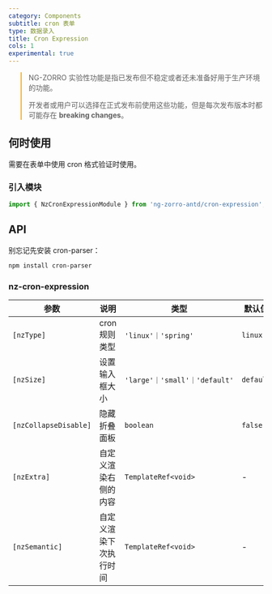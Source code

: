 ```yaml
---
category: Components
subtitle: cron 表单
type: 数据录入
title: Cron Expression
cols: 1
experimental: true
---
```


<blockquote style="border-color: #faad14;">
<p>NG-ZORRO 实验性功能是指已发布但不稳定或者还未准备好用于生产环境的功能。</p>
<p>开发者或用户可以选择在正式发布前使用这些功能，但是每次发布版本时都可能存在 <strong>breaking changes</strong>。</p>
</blockquote>

## 何时使用

需要在表单中使用 cron 格式验证时使用。

### 引入模块

```ts
import { NzCronExpressionModule } from 'ng-zorro-antd/cron-expression';
```

## API

别忘记先安装 cron-parser：

```sh
npm install cron-parser
```

### nz-cron-expression

| 参数             | 说明             | 类型                          | 默认值      |
|----------------|----------------|-----------------------------|----------|
| `[nzType]` | cron 规则类型      | `'linux'｜'spring'`          | `linux`  |
| `[nzSize]`     | 设置输入框大小        | `'large'｜'small'｜'default'` | `default` |
| `[nzCollapseDisable]`  | 隐藏折叠面板         | `boolean`                   | `false`  |
| `[nzExtra]`     | 自定义渲染右侧的内容 | `TemplateRef<void>`         | -        |
| `[nzSemantic]`     | 自定义渲染下次执行时间 | `TemplateRef<void>`         | -        |